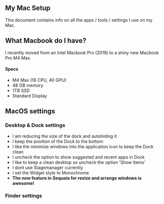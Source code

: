 ## My Mac Setup

This document contains info on all the apps / tools / settings I use on my Mac.

## What Macbook do I have?

I recently moved from an Intel Macbook Pro (2019) to a shiny new Macbook Pro M4 Max.

#### Specs
- M4 Max (16 CPU, 40 GPU)
- 48 GB memory
- 1TB SSD
- Standard Display

## MacOS settings


### Desktop & Dock settings
- I am reducing the size of the dock and autohiding it
- I keep the position of the Dock to the bottom
- I like the minimize windows into the application icon to keep the Dock clean
- I uncheck the option to show suggested and recent apps in Dock
- I like to keep a clean desktop so uncheck the option 'Show Items'
- I dont use Stagemanager currently
- I set the Widget style to Monochrome
- **The new feature in Sequoia for resize and arrange windows is awesome!**


### Finder settings


